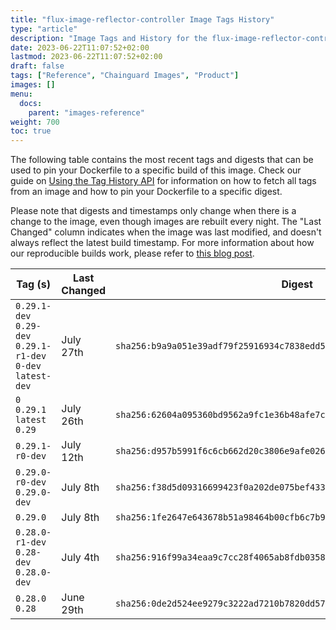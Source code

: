 ```yaml
---
title: "flux-image-reflector-controller Image Tags History"
type: "article"
description: "Image Tags and History for the flux-image-reflector-controller Chainguard Image"
date: 2023-06-22T11:07:52+02:00
lastmod: 2023-06-22T11:07:52+02:00
draft: false
tags: ["Reference", "Chainguard Images", "Product"]
images: []
menu:
  docs:
    parent: "images-reference"
weight: 700
toc: true
---
```


The following table contains the most recent tags and digests that can be used to pin your Dockerfile to a specific build of this image. Check our guide on [Using the Tag History API](/chainguard/chainguard-images/using-the-tag-history-api/) for information on how to fetch all tags from an image and how to pin your Dockerfile to a specific digest.

Please note that digests and timestamps only change when there is a change to the image, even though images are rebuilt every night. The "Last Changed" column indicates when the image was last modified, and doesn't always reflect the latest build timestamp. For more information about how our reproducible builds work, please refer to [this blog post](https://www.chainguard.dev/unchained/reproducing-chainguards-reproducible-image-builds).

| Tag (s)                                                       | Last Changed | Digest                                                                    |
|---------------------------------------------------------------|--------------|---------------------------------------------------------------------------|
|  `0.29.1-dev` `0.29-dev` `0.29.1-r1-dev` `0-dev` `latest-dev` | July 27th    | `sha256:b9a9a051e39adf79f25916934c7838edd500e8c59bc5392feec0a86ccbff721f` |
|  `0` `0.29.1` `latest` `0.29`                                 | July 26th    | `sha256:62604a095360bd9562a9fc1e36b48afe7cf58a9dcdef1d5189f00042fba98386` |
|  `0.29.1-r0-dev`                                              | July 12th    | `sha256:d957b5991f6c6cb662d20c3806e9afe026347deab5c4049f97fd2c58f49791eb` |
|  `0.29.0-r0-dev` `0.29.0-dev`                                 | July 8th     | `sha256:f38d5d09316699423f0a202de075bef433b47186e85d90fd1122b76ddf5722ad` |
|  `0.29.0`                                                     | July 8th     | `sha256:1fe2647e643678b51a98464b00cfb6c7b96f2a880ae82b0da141ec8bbc79e6d3` |
|  `0.28.0-r1-dev` `0.28-dev` `0.28.0-dev`                      | July 4th     | `sha256:916f99a34eaa9c7cc28f4065ab8fdb03583231300957202cf42f46050754285c` |
|  `0.28.0` `0.28`                                              | June 29th    | `sha256:0de2d524ee9279c3222ad7210b7820dd576267fbc9d4335ad6cf56be67924294` |
